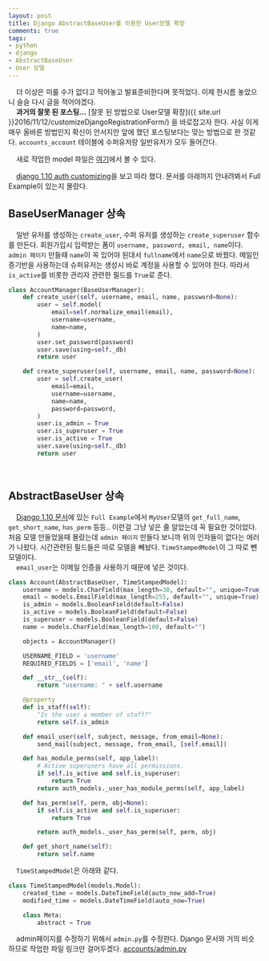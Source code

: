 ```yaml
---
layout: post
title: Django AbstractBaseUser를 이용한 User모델 확장
comments: true
tags:
- python
- django
- AbstractBaseUser
- User 모델
---
```

&nbsp;&nbsp;&nbsp; 더 이상은 미룰 수가 없다고 적어놓고 발표준비한다며 못적었다. 이제 한시름 놓았으니 슬슬 다시 글을 적어야겠다.    
&nbsp;&nbsp;&nbsp; **과거의 잘못 된 포스팅...** [잘못 된 방법으로 User모델 확장]({{ site.url }}2016/11/12/customizeDjangoRegistrationForm/)
을 바로잡고자 한다. 사실 이게 매우 올바른 방법인지 확신이 안서지만 앞에 했던 포스팅보다는 맞는 방법으로 한 것같다. `accounts_account` 테이블에 수퍼유저랑 일반유저가 모두 들어간다.     

&nbsp;&nbsp;&nbsp; 새로 작업한 model 파일은 [여기](https://github.com/kboard/kboard/blob/master/kboard/accounts/models.py)에서 볼 수 있다.

&nbsp;&nbsp;&nbsp; [django 1.10 auth customizing](https://docs.djangoproject.com/en/1.10/topics/auth/customizing/#a-full-example)을 보고 따라 했다. 문서를 아래까지 안내려봐서 Full Example이 있는지 몰랐다.

## **BaseUserManager 상속**

&nbsp;&nbsp;&nbsp; 일반 유저를 생성하는 `create_user`, 수퍼 유저를 생성하는 `create_superuser` 함수를 만든다. 회원가입시 입력받는 폼이 `username, password, email, name`이다. `admin 페이지` 만들때 `name`이 꼭 있어야 된대서 `fullname`에서 `name`으로 바꿨다. 메일인증기반을 사용하는데 슈퍼유저는 생성시 바로 계정을 사용할 수 있어야 한다. 따라서 `is_active`를 비롯한 관리자 관련한 필드를 `True`로 준다.

``` python
class AccountManager(BaseUserManager):
    def create_user(self, username, email, name, password=None):
        user = self.model(
            email=self.normalize_email(email),
            username=username,
            name=name,
        )
        user.set_password(password)
        user.save(using=self._db)
        return user

    def create_superuser(self, username, email, name, password=None):
        user = self.create_user(
            email=email,
            username=username,
            name=name,
            password=password,
        )
        user.is_admin = True
        user.is_superuser = True
        user.is_active = True
        user.save(using=self._db)
        return user
```

<br/>

## **AbstractBaseUser 상속**

&nbsp;&nbsp;&nbsp; [Django 1.10 문서]((https://docs.djangoproject.com/en/1.10/topics/auth/customizing/#a-full-example))에 있는 `Full Example`에서 `MyUser`모델의 `get_full_name`, `get_short_name`, `has_perm` 등등.. 이런걸 그냥 넣은 줄 알았는데 꼭 필요한 것이었다. 처음 모델 만들었을때 몰랐는데 `admin 페이지` 만들다 보니까 위의 인자들이 없다는 에러가 나왔다. 시간관련된 필드들은 따로 모델을 빼놨다. `TimeStampedModel`이 그 따로 뺀 모델이다.      
&nbsp;&nbsp;&nbsp; `email_user`는 이메일 인증을 사용하기 때문에 넣은 것이다.


``` python
class Account(AbstractBaseUser, TimeStampedModel):
    username = models.CharField(max_length=30, default="", unique=True)
    email = models.EmailField(max_length=255, default="", unique=True)
    is_admin = models.BooleanField(default=False)
    is_active = models.BooleanField(default=False)
    is_superuser = models.BooleanField(default=False)
    name = models.CharField(max_length=100, default="")

    objects = AccountManager()

    USERNAME_FIELD = 'username'
    REQUIRED_FIELDS = ['email', 'name']

    def __str__(self):
        return "username: " + self.username

    @property
    def is_staff(self):
        "Is the user a member of staff?"
        return self.is_admin

    def email_user(self, subject, message, from_email=None):
        send_mail(subject, message, from_email, [self.email])

    def has_module_perms(self, app_label):
        # Active superusers have all permissions.
        if self.is_active and self.is_superuser:
            return True
        return auth_models._user_has_module_perms(self, app_label)

    def has_perm(self, perm, obj=None):
        if self.is_active and self.is_superuser:
            return True

        return auth_models._user_has_perm(self, perm, obj)

    def get_short_name(self):
        return self.name
```

&nbsp;&nbsp;&nbsp; `TimeStampedModel`은 아래와 같다.

``` python
class TimeStampedModel(models.Model):
    created_time = models.DateTimeField(auto_now_add=True)
    modified_time = models.DateTimeField(auto_now=True)

    class Meta:
        abstract = True
```

&nbsp;&nbsp;&nbsp; admin페이지를 수정하기 위해서 `admin.py`를 수정한다. Django 문서와 거의 비슷하므로 작업한 파일 링크만 걸어두겠다. [accounts/admin.py](https://github.com/kboard/kboard/blob/master/kboard/accounts/admin.py)
